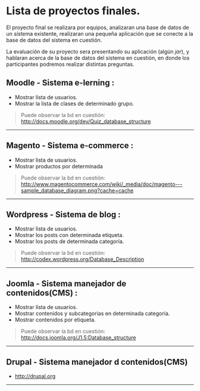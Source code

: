 # Lista de proyectos finales.

El proyecto final se realizara por equipos, analizaran una base de datos de un sistema existente, realizaran una pequeña aplicación que se conecte a la base de datos del sistema en cuestión.

La evaluación de su proyecto sera presentando su aplicación (algún _jar_), y hablaran acerca de la base de datos del sistema en cuestión, en donde los participantes podremos realizar distintas preguntas.


## Moodle - Sistema e-lerning :

 - Mostrar lista de usuarios.
 - Mostrar la lista de clases de determinado grupo.

> Puede observar la bd en cuestión: <http://docs.moodle.org/dev/Quiz_database_structure>
 
------------------------------------

## Magento - Sistema e-commerce :

 - Mostrar lista de usuarios.
 - Mostrar productos por determinada 

> Puede observar la bd en cuestión: <http://www.magentocommerce.com/wiki/_media/doc/magento---sample_database_diagram.png?cache=cache>

------------------------------------

## Wordpress - Sistema de blog :

 - Mostrar lista de usuarios.
 - Mostrar los posts con determinada etiqueta.
 - Mostrar los posts de determinada categoría.

> Puede observar la bd en cuestión: <http://codex.wordpress.org/Database_Description>
 
------------------------------------

## Joomla - Sistema manejador de contenidos(CMS) :

 - Mostrar lista de usuarios.
 - Mostrar contenidos y subcategorias en determinada categoría.
 - Mostrar contenidos por etiqueta.

> Puede observar la bd en cuestión: <http://docs.joomla.org/J1.5:Database_structure>
 
------------------------------------

## Drupal - Sistema manejador d contenidos(CMS)

 - <http://drupal.org>

------------------------------------